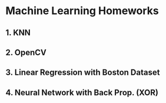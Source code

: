 # Machine Learning Homeworks

## 1. KNN
## 2. OpenCV
## 3. Linear Regression with Boston Dataset
## 4. Neural Network with Back Prop. (XOR)

